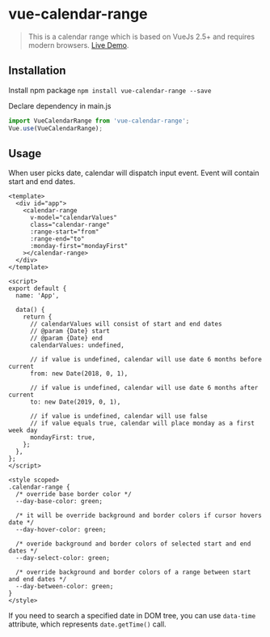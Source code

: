 # vue-calendar-range

> This is a calendar range which is based on VueJs 2.5+ and requires modern browsers.
> [Live Demo](http://sanchezz.me/calendar/).

## Installation

Install npm package
`npm install vue-calendar-range --save`

Declare dependency in main.js

``` js
import VueCalendarRange from 'vue-calendar-range';
Vue.use(VueCalendarRange);
```

## Usage
When user picks date, calendar will dispatch input event. Event will contain start and end dates.
``` vue
<template>
  <div id="app">
    <calendar-range
      v-model="calendarValues"
      class="calendar-range"
      :range-start="from"
      :range-end="to"
      :monday-first="mondayFirst"
    ></calendar-range>
  </div>
</template>

<script>
export default {
  name: 'App',

  data() {
    return {
      // calendarValues will consist of start and end dates
      // @param {Date} start
      // @param {Date} end
      calendarValues: undefined,

      // if value is undefined, calendar will use date 6 months before current
      from: new Date(2018, 0, 1),

      // if value is undefined, calendar will use date 6 months after current
      to: new Date(2019, 0, 1),

      // if value is undefined, calendar will use false
      // if value equals true, calendar will place monday as a first week day
      mondayFirst: true,
    };
  },
};
</script>

<style scoped>
.calendar-range {
  /* override base border color */
  --day-base-color: green;

  /* it will be override background and border colors if cursor hovers date */
  --day-hover-color: green;

  /* overide background and border colors of selected start and end dates */
  --day-select-color: green;

  /* override background and border colors of a range between start and end dates */
  --day-between-color: green;
}
</style>
```

If you need to search a specified date in DOM tree, you can use ```data-time``` attribute, which represents ```date.getTime()``` call.
